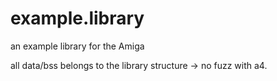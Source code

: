 # example.library
an example library for the Amiga

all data/bss belongs to the library structure -> no fuzz with a4.

